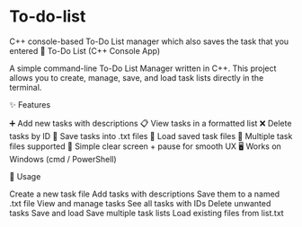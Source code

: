 # To-do-list
C++ console-based To-Do List manager which also saves the task that you entered
📝 To-Do List (C++ Console App)

A simple command-line To-Do List Manager written in C++.
This project allows you to create, manage, save, and load task lists directly in the terminal.

✨ Features

➕ Add new tasks with descriptions
📋 View tasks in a formatted list
❌ Delete tasks by ID
💾 Save tasks into .txt files
📂 Load saved task files
🔄 Multiple task files supported
🧹 Simple clear screen + pause for smooth UX
🖥️ Works on Windows (cmd / PowerShell)

📖 Usage

Create a new task file
Add tasks with descriptions
Save them to a named .txt file
View and manage tasks
See all tasks with IDs
Delete unwanted tasks
Save and load
Save multiple task lists
Load existing files from list.txt

